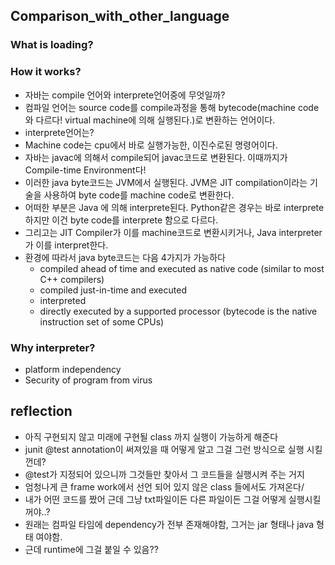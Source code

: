 ## Comparison_with_other_language

### What is loading?


### How it works?
- 자바는 compile 언어와 interprete언어중에 무엇일까?
- 컴파일 언어는 source code를 compile과정을 통해 bytecode(machine code와 다르다! virtual machine에 의해 실행된다.)로 변환하는 언어이다.
- interprete언어는?
- Machine code는 cpu에서 바로 실행가능한, 이진수로된 명령어이다.
- 자바는 javac에 의해서 compile되어 javac코드로 변환된다. 이때까지가 Compile-time Environment다! 
- 이러한 java byte코드는 JVM에서 실행된다. JVM은 JIT compilation이라는 기술을 사용하여 byte code를 machine code로 변환한다.
- 어떠한 부분은 Java 에 의해 interprete된다. Python같은 경우는 바로 interprete하지만 이건 byte code를 interprete 함으로 다르다.
- 그리고는 JIT Compiler가 이를 machine코드로 변환시키거나, Java interpreter가 이를 interpret한다. 
- 환경에 따라서 java byte코드는 다음 4가지가 가능하다
  - compiled ahead of time and executed as native code (similar to most C++ compilers)
  - compiled just-in-time and executed
  - interpreted
  - directly executed by a supported processor (bytecode is the native instruction set of some CPUs)
### Why interpreter?
- platform independency
- Security of program from virus

## reflection
- 아직 구현되지 않고 미래에 구현될 class 까지 실행이 가능하게 해준다
- junit @test annotation이 써져있을 때 어떻게 알고 그걸 그런 방식으로 실행 시킬껀데?
- @test가 지정되어 있으니까 그것들만 찾아서 그 코드들을 실행시켜 주는 거지
- 엄청나게 큰 frame work에서 선언 되어 있지 않은 class 들에서도 가져온다/
- 내가 어떤 코드를 짰어 근데 그냥 txt파일이든 다른 파일이든 그걸 어떻게 실행시킬꺼야..?
- 원래는 컴파일 타임에 dependency가 전부 존재해야함, 그거는 jar 형태나 java 형태 여야함.
- 근데 runtime에 그걸 붙일 수 있음??
